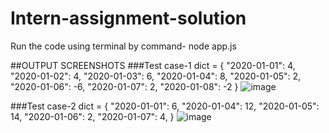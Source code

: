 # Intern-assignment-solution
Run the code using terminal by command- node app.js

##OUTPUT SCREENSHOTS
###Test case-1
dict = { "2020-01-01": 4, "2020-01-02": 4, "2020-01-03": 6, "2020-01-04": 8, "2020-01-05": 2, "2020-01-06": -6, "2020-01-07": 2, "2020-01-08": -2 }
![image](https://user-images.githubusercontent.com/64975110/198110322-2a90d0bf-959d-42ca-bbb3-99f530d3465f.png)

###Test case-2
dict = { "2020-01-01": 6, "2020-01-04": 12, "2020-01-05": 14, "2020-01-06": 2, "2020-01-07": 4, }
![image](https://user-images.githubusercontent.com/64975110/198110706-a912a571-707d-4935-a452-46c3c3954322.png)
